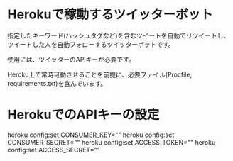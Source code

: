 # Herokuで稼動するツイッターボット
指定したキーワード(ハッシュタグなど)を含むツイートを自動でリツイートし、
ツイートした人を自動フォローするツイッターボットです。

使用には、ツイッターのAPIキーが必要です。

Heroku上で常時可動させることを前提に、必要ファイル(Procfile, requirements.txt)を含んでいます。


# HerokuでのAPIキーの設定

heroku config:set CONSUMER_KEY=""
heroku config:set CONSUMER_SECRET=""
heroku config:set ACCESS_TOKEN=""
heroku config:set ACCESS_SECRET=""